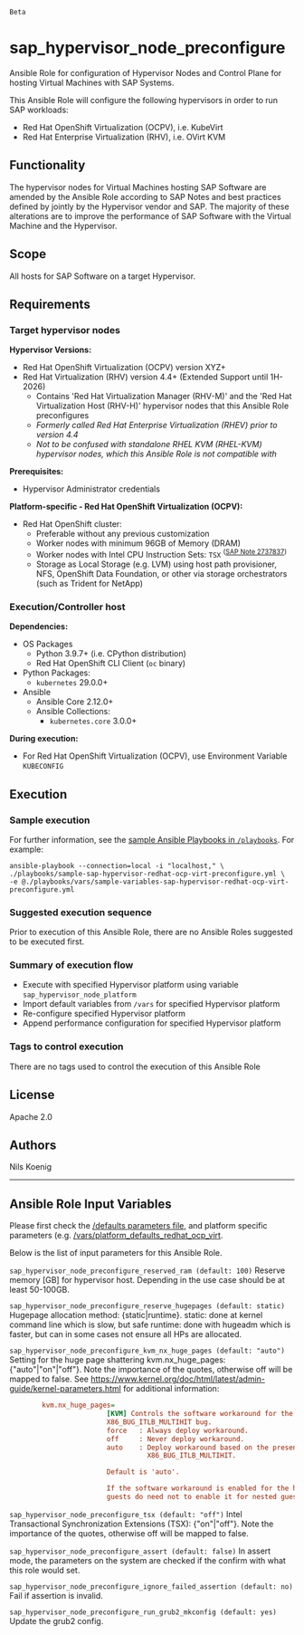 `Beta`

# sap_hypervisor_node_preconfigure

Ansible Role for configuration of Hypervisor Nodes and Control Plane for hosting Virtual Machines with SAP Systems.

This Ansible Role will configure the following hypervisors in order to run SAP workloads:
- Red Hat OpenShift Virtualization (OCPV), i.e. KubeVirt
- Red Hat Enterprise Virtualization (RHV), i.e. OVirt KVM


## Functionality

The hypervisor nodes for Virtual Machines hosting SAP Software are amended by the Ansible Role according to SAP Notes and best practices defined by jointly by the Hypervisor vendor and SAP. The majority of these alterations are to improve the performance of SAP Software with the Virtual Machine and the Hypervisor.


## Scope

All hosts for SAP Software on a target Hypervisor.


## Requirements

### Target hypervisor nodes

**Hypervisor Versions:**
- Red Hat OpenShift Virtualization (OCPV) version XYZ+
- Red Hat Virtualization (RHV) version 4.4+ (Extended Support until 1H-2026)
    - Contains 'Red Hat Virtualization Manager (RHV-M)' and the 'Red Hat Virtualization Host (RHV-H)' hypervisor nodes that this Ansible Role preconfigures
    - _Formerly called Red Hat Enterprise Virtualization (RHEV) prior to version 4.4_
    - _Not to be confused with standalone RHEL KVM (RHEL-KVM) hypervisor nodes, which this Ansible Role is not compatible with_

**Prerequisites:**
- Hypervisor Administrator credentials

**Platform-specific - Red Hat OpenShift Virtualization (OCPV):**
- Red Hat OpenShift cluster:
    - Preferable without any previous customization
    - Worker nodes with minimum 96GB of Memory (DRAM)
    - Worker nodes with Intel CPU Instruction Sets: `TSX` <sup>([SAP Note 2737837](https://me.sap.com/notes/2737837/E))</sup>
    - Storage as Local Storage (e.g. LVM) using host path provisioner, NFS, OpenShift Data Foundation, or other via storage orchestrators (such as Trident for NetApp)

### Execution/Controller host

**Dependencies:**
- OS Packages
  - Python 3.9.7+ (i.e. CPython distribution)
  - Red Hat OpenShift CLI Client (`oc` binary)
- Python Packages:
    - `kubernetes` 29.0.0+
- Ansible
    - Ansible Core 2.12.0+
    - Ansible Collections:
      - `kubernetes.core` 3.0.0+

**During execution:**
- For Red Hat OpenShift Virtualization (OCPV), use Environment Variable `KUBECONFIG`


## Execution

### Sample execution

For further information, see the [sample Ansible Playbooks in `/playbooks`](../playbooks/). For example:

```shell
ansible-playbook --connection=local -i "localhost," \
./playbooks/sample-sap-hypervisor-redhat-ocp-virt-preconfigure.yml \
-e @./playbooks/vars/sample-variables-sap-hypervisor-redhat-ocp-virt-preconfigure.yml
```

### Suggested execution sequence

Prior to execution of this Ansible Role, there are no Ansible Roles suggested to be executed first.

### Summary of execution flow

- Execute with specified Hypervisor platform using variable `sap_hypervisor_node_platform`
- Import default variables from `/vars` for specified Hypervisor platform
- Re-configure specified Hypervisor platform
- Append performance configuration for specified Hypervisor platform

### Tags to control execution

There are no tags used to control the execution of this Ansible Role


## License

Apache 2.0


## Authors

Nils Koenig

---

## Ansible Role Input Variables

Please first check the [/defaults parameters file](./defaults/main.yml), and platform specific parameters (e.g. [/vars/platform_defaults_redhat_ocp_virt](./vars/platform_defaults_redhat_ocp_virt.yml).

Below is the list of input parameters for this Ansible Role.


`sap_hypervisor_node_preconfigure_reserved_ram (default: 100)` Reserve memory [GB] for hypervisor host. Depending in the use case should be at least 50-100GB. 

`sap_hypervisor_node_preconfigure_reserve_hugepages (default: static)` Hugepage allocation method: {static|runtime}.
static: done at kernel command line which is slow, but safe
runtime: done with hugeadm which is faster, but can in some cases not ensure all HPs are allocated.

`sap_hypervisor_node_preconfigure_kvm_nx_huge_pages (default: "auto")` Setting for the huge page shattering kvm.nx_huge_pages: {"auto"|"on"|"off"}. Note the importance of the quotes, otherwise off will be mapped to false. See https://www.kernel.org/doc/html/latest/admin-guide/kernel-parameters.html for additional information:

```ini
        kvm.nx_huge_pages=
                        [KVM] Controls the software workaround for the
                        X86_BUG_ITLB_MULTIHIT bug.
                        force   : Always deploy workaround.
                        off     : Never deploy workaround.
                        auto    : Deploy workaround based on the presence of
                                  X86_BUG_ITLB_MULTIHIT.

                        Default is 'auto'.

                        If the software workaround is enabled for the host,
                        guests do need not to enable it for nested guests.
```

`sap_hypervisor_node_preconfigure_tsx (default: "off")` Intel Transactional Synchronization Extensions (TSX): {"on"|"off"}. Note the importance of the quotes, otherwise off will be mapped to false.

`sap_hypervisor_node_preconfigure_assert (default: false)` In assert mode, the parameters on the system are checked if the confirm with what this role would set.

`sap_hypervisor_node_preconfigure_ignore_failed_assertion (default: no)` Fail if assertion is invalid.

`sap_hypervisor_node_preconfigure_run_grub2_mkconfig (default: yes)` Update the grub2 config.
